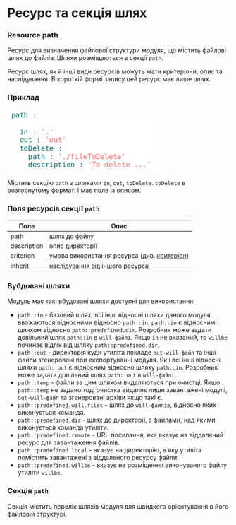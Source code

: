 # Ресурс та секція шлях

### Resource path

Ресурс для визначення файлової структури модуля, що містить файлові шлях до файлів. Шляхи розміщаються в секції <code>path</code>.

Ресурс шлях, як й інші види ресурсів можуть мати критеріони, опис та наслідування. В короткій формі запису цей ресурс має лише шлях.

### Приклад

![section.path.png](./Images/section.path.png)

Містить секцію `path` з шляхами `in`, `out`, `toDelete`. `toDelete` в розгорнутому форматі і має поле із описом.

### Поля ресурсів секції `path`

| Поле           | Опис                                        |
|----------------|---------------------------------------------|
| path           | шлях до файлу  |
| description    | опис директорії                             |
| criterion      | умова використання ресурса (див. [критеріон](Criterions.md)) |
| inherit        | наслідування від іншого ресурса   |

### Вубдовані шляхи

Модуль має такі вбудовані шляхи доступні для використання:

- `path::in` - базовий шлях, всі інші відносні шляхи даного модуля вважаються відносними відносно `path::in`. `path::in` є відносним шляхом відносно `path::predefined.dir`. Розробник може задати довільний шлях `path::in` в `will-файлі`. Якщо `in` не вказаний, то `willbe` починає відлік від шляху `path::predefined.dir`.
- `path::out` - директорія куди утиліта покладе `out-will-файл` та інші файли згенеровані при експортуванні модуля. Як і всі інші відносні шляхи `path::out` є відносним відносно шляху `path::in`. Розробник може задати довільний шлях `path::out` в `will-файлі`.
- `path::temp` - файли за цим шляхом видаляються при очистці. Якщо `path::temp` не задано тоді очистка видаляє лише завантажені модулі, `out-will-файл` та згенеровані архіви якщо такі є.
- `path::predefined.will.files` - шлях до `will-файлів`, відносно яких виконується команда.
- `path::predefined.dir` - шлях до директорії, з файлами, над якими виконується команда утиліти.
- `path::predefined.remote` - URL-посилання, яке вказує на віддалений ресурс для завантаження файлів.
- `path::predefined.local` - вказує на директорію, в яку утиліта помістить завантажені з віддаленого ресурсу файли.  
- `path::predefined.willbe` - вказує на розміщення виконуваного файлу утиліти `willbe`. 

### Секція <code>path</code>

Секція містить перелік шляхів модуля для швидкого орієнтування в його файловій структурі.

